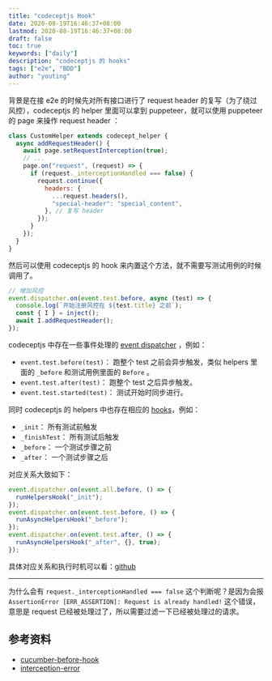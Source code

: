 ```yaml
---
title: "codeceptjs Hook"
date: 2020-08-19T16:46:37+08:00
lastmod: 2020-08-19T16:46:37+08:00
draft: false
toc: true
keywords: ["daily"]
description: "codeceptjs 的 hooks"
tags: ["e2e", "BDD"]
author: "youting"
---
```


背景是在接 e2e 的时候先对所有接口进行了 request header 的复写（为了绕过风控），codeceptjs 的 helper 里面可以拿到 puppeteer，就可以使用 puppeteer 的 page 来操作 request header ：

```js
class CustomHelper extends codecept_helper {
  async addRequestHeader() {
    await page.setRequestInterception(true);
    // ...
    page.on("request", (request) => {
      if (request._interceptionHandled === false) {
        request.continue({
          headers: {
            ...request.headers(),
            "special-header": "special_content",
          }, // 复写 header
        });
      }
    });
  }
}
```

然后可以使用 codeceptjs 的 hook 来内置这个方法，就不需要写测试用例的时候调用了。

```js
// 增加风控
event.dispatcher.on(event.test.before, async (test) => {
  console.log(`开始注册风控在 ${test.title} 之前`);
  const { I } = inject();
  await I.addRequestHeader();
});
```

codeceptjs 中存在一些事件处理的 [event dispatcher](https://codecept.io/hooks/#api) ，例如：

- `event.test.before(test)`： 跑整个 test 之前会异步触发，类似 helpers 里面的 `_before` 和测试用例里面的 `Before` 。
- `event.test.after(test)`： 跑整个 test 之后异步触发。
- `event.test.started(test)`： 测试开始时同步进行。

同时 codeceptjs 的 helpers 中也存在相应的 [hooks](https://codecept.io/helpers/#hooks)，例如：

- `_init`： 所有测试前触发
- `_finishTest`： 所有测试后触发
- `_before`： 一个测试步骤之前
- `_after`： 一个测试步骤之后

对应关系大致如下：

```js
event.dispatcher.on(event.all.before, () => {
  runHelpersHook("_init");
});
event.dispatcher.on(event.test.before, () => {
  runAsyncHelpersHook("_before");
});
event.dispatcher.on(event.test.after, () => {
  runAsyncHelpersHook("_after", {}, true);
});
```

具体对应关系和执行时机可以看：[github](https://github.com/codeceptjs/CodeceptJS/pull/967/files#diff-6af460d7c54e75645928e6a7cb8650bf)

---

为什么会有 `request._interceptionHandled === false` 这个判断呢？是因为会报 `AssertionError [ERR_ASSERTION]: Request is already handled!` 这个错误，意思是 request 已经被处理过了，所以需要过滤一下已经被处理过的请求。

## 参考资料

- [cucumber-before-hook](https://medium.com/@priyank.it/cucumber-before-hook-vs-background-usage-f10453e81920)
- [interception-error](https://github.com/puppeteer/puppeteer/issues/2687)
